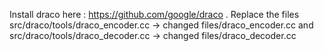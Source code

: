 Install draco here : https://github.com/google/draco .
Replace the files	src/draco/tools/draco_encoder.cc -> changed files/draco_encoder.cc and
			src/draco/tools/draco_decoder.cc -> changed files/draco_decoder.cc